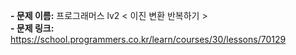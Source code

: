 **- 문제 이름:** 프로그래머스 lv2 < 이진 변환 반복하기 >  
**- 문제 링크:** https://school.programmers.co.kr/learn/courses/30/lessons/70129
